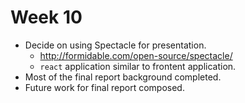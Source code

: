 # Week 10

* Decide on using Spectacle for presentation.
  * http://formidable.com/open-source/spectacle/
  * `react` application similar to frontent application.
* Most of the final report background completed.
* Future work for final report composed.
